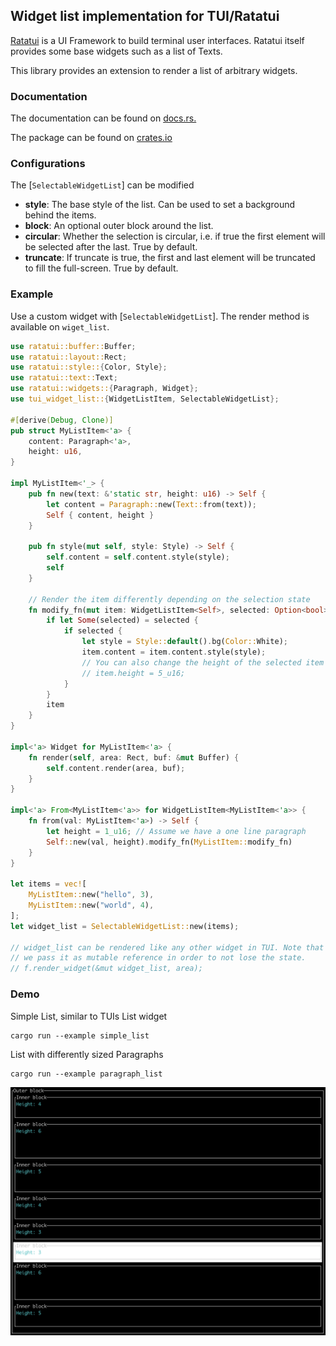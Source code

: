 ## Widget list implementation for TUI/Ratatui


[Ratatui](https://github.com/tui-rs-revival/ratatui) is a UI Framework to build terminal user interfaces. Ratatui itself provides
some base widgets such as a list of Texts.

This library provides an extension to render a list of arbitrary widgets.


### Documentation

The documentation can be found on [docs.rs.](https://docs.rs/tui-widget-list)

The package can be found on [crates.io](https://crates.io/crates/tui-widget-list)


### Configurations
The [`SelectableWidgetList`] can be modified
- **style**: The base style of the list. Can be used to set a background behind the items.
- **block**: An optional outer block around the list.
- **circular**: Whether the selection is circular, i.e. if true the first element will be selected after the last. True by default.
- **truncate**: If truncate is true, the first and last element will be truncated to fill the full-screen. True by default.

### Example
Use a custom widget with [`SelectableWidgetList`]. The render method is
available on `wiget_list`.

```rust
use ratatui::buffer::Buffer;
use ratatui::layout::Rect;
use ratatui::style::{Color, Style};
use ratatui::text::Text;
use ratatui::widgets::{Paragraph, Widget};
use tui_widget_list::{WidgetListItem, SelectableWidgetList};

#[derive(Debug, Clone)]
pub struct MyListItem<'a> {
    content: Paragraph<'a>,
    height: u16,
}

impl MyListItem<'_> {
    pub fn new(text: &'static str, height: u16) -> Self {
        let content = Paragraph::new(Text::from(text));
        Self { content, height }
    }

    pub fn style(mut self, style: Style) -> Self {
        self.content = self.content.style(style);
        self
    }

    // Render the item differently depending on the selection state
    fn modify_fn(mut item: WidgetListItem<Self>, selected: Option<bool>) -> WidgetListItem<Self> {
        if let Some(selected) = selected {
            if selected {
                let style = Style::default().bg(Color::White);
                item.content = item.content.style(style);
                // You can also change the height of the selected item
                // item.height = 5_u16;
            }
        }
        item
    }
}

impl<'a> Widget for MyListItem<'a> {
    fn render(self, area: Rect, buf: &mut Buffer) {
        self.content.render(area, buf);
    }
}

impl<'a> From<MyListItem<'a>> for WidgetListItem<MyListItem<'a>> {
    fn from(val: MyListItem<'a>) -> Self {
        let height = 1_u16; // Assume we have a one line paragraph
        Self::new(val, height).modify_fn(MyListItem::modify_fn)
    }
}

let items = vec![
    MyListItem::new("hello", 3),
    MyListItem::new("world", 4),
];
let widget_list = SelectableWidgetList::new(items);

// widget_list can be rendered like any other widget in TUI. Note that
// we pass it as mutable reference in order to not lose the state.
// f.render_widget(&mut widget_list, area);
```


### Demo
Simple List, similar to TUIs List widget
```
cargo run --example simple_list
```

List with differently sized Paragraphs
```
cargo run --example paragraph_list
```

![](img/screenshot.png)
